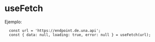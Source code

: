 # useFetch

Ejemplo:
```
  const url = 'https://endpoint.de.una.api';
  const { data: null, loading: true, error: null } = useFetch(url);
```